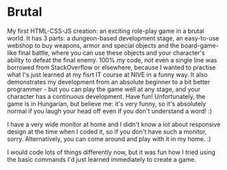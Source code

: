 # Brutal
My first HTML-CSS-JS creation: an exciting role-play game in a brutal world. It has 3 parts: a dungeon-based development stage, an easy-to-use webshop to buy weapons, armor and special objects and the board-game-like final battle, where you can use these objects and your character's ability to defeat the final enemy. 100% my code, not even a single line was borrowed from StackOverflow or elsewhere, because I wanted to practise what I's just learned at my fisrt IT course at NIVE in a funny way. It also demonstrates my development from an absolute beginner to a bit better programmer - but you can play the game well at any stage, and your character has a continuous development. Have fun! Unfortunately, the game is in Hungarian, but believe me: it's very funny, so it's absolutely normal if you laugh your head off even if you don't understand a word! :)

I have a very wide monitor at home and I didn't know a lot about responsive design at the time when I coded it, so if you don't have such a monitor, sorry. Alternatively, you can come around and play with it in my home. :)

I would code lots of things differently now, but it was fun how I tried using the basic commands I'd just learned immediately to create a game.
